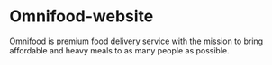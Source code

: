 # Omnifood-website
Omnifood is premium food delivery service with the mission to bring affordable and heavy meals to as many people as possible.
